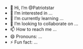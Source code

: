 - 👋 Hi, I’m @Patriotstar
- 👀 I’m interested in ...
- 🌱 I’m currently learning ...
- 💞️ I’m looking to collaborate on ...
- 📫 How to reach me ...
- 😄 Pronouns: ...
- ⚡ Fun fact: ...

<!---
Patriotstar/Patriotstar is a ✨ special ✨ repository because its `README.md` (this file) appears on your GitHub profile.
You can click the Preview link to take a look at your changes.
--->
